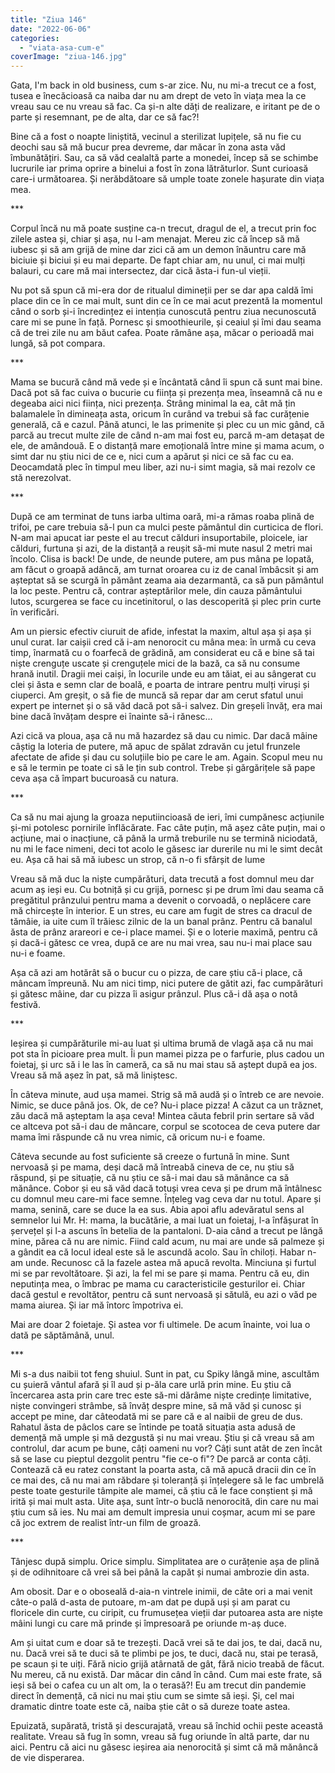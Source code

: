 ```yaml
---
title: "Ziua 146"
date: "2022-06-06"
categories: 
  - "viata-asa-cum-e"
coverImage: "ziua-146.jpg"
---
```


Gata, I'm back in old business, cum s-ar zice. Nu, nu mi-a trecut ce a fost, tusea e înecăcioasă ca naiba dar nu am drept de veto în viața mea la ce vreau sau ce nu vreau să fac. Ca și-n alte dăți de realizare, e iritant pe de o parte și resemnant, pe de alta, dar ce să fac?!

Bine că a fost o noapte liniștită, vecinul a sterilizat lupițele, să nu fie cu deochi sau să mă bucur prea devreme, dar măcar în zona asta văd îmbunătățiri. Sau, ca să văd cealaltă parte a monedei, încep să se schimbe lucrurile iar prima oprire a binelui a fost în zona lătrăturlor. Sunt curioasă care-i următoarea. Și nerăbdătoare să umple toate zonele hașurate din viața mea.

\*\*\*

Corpul încă nu mă poate susține ca-n trecut, dragul de el, a trecut prin foc zilele astea și, chiar și așa, nu l-am menajat. Mereu zic că încep să mă iubesc și să am grijă de mine dar zici că am un demon înăuntru care mă biciuie și biciui și eu mai departe. De fapt chiar am, nu unul, ci mai mulți balauri, cu care mă mai intersectez, dar cică ăsta-i fun-ul vieții.

Nu pot să spun că mi-era dor de ritualul dimineții per se dar apa caldă îmi place din ce în ce mai mult, sunt din ce în ce mai acut prezentă la momentul când o sorb și-i încredințez ei intenția cunoscută pentru ziua necunoscută care mi se pune în față. Pornesc și smoothieurile, și ceaiul și îmi dau seama că de trei zile nu am băut cafea. Poate rămâne așa, măcar o perioadă mai lungă, să pot compara.

\*\*\*

Mama se bucură când mă vede și e încântată când îi spun că sunt mai bine. Dacă pot să fac cuiva o bucurie cu ființa și prezența mea, înseamnă că nu e degeaba aici nici ființa, nici prezența. Strâng minimal la ea, cât mă țin balamalele în dimineața asta, oricum în curând va trebui să fac curățenie generală, că e cazul. Până atunci, le las primenite și plec cu un mic gând, că parcă au trecut multe zile de când n-am mai fost eu, parcă m-am detașat de ele, de amândouă. E o distanță mare emoțională între mine și mama acum, o simt dar nu știu nici de ce e, nici cum a apărut și nici ce să fac cu ea. Deocamdată plec în timpul meu liber, azi nu-i simt magia, să mai rezolv ce stă nerezolvat.

\*\*\*

După ce am terminat de tuns iarba ultima oară, mi-a rămas roaba plină de trifoi, pe care trebuia să-l pun ca mulci peste pământul din curticica de flori. N-am mai apucat iar peste el au trecut călduri insuportabile, ploicele, iar călduri, furtuna și azi, de la distanță a reușit să-mi mute nasul 2 metri mai încolo. Clisa is back! De unde, de neunde putere, am pus mâna pe lopată, am făcut o groapă adâncă, am turnat oroarea cu iz de canal îmbâcsit și am așteptat să se scurgă în pământ zeama aia dezarmantă, ca să pun pământul la loc peste. Pentru că, contrar așteptărilor mele, din cauza pământului lutos, scurgerea se face cu incetinitorul, o las descoperită și plec prin curte în verificări. 

Am un piersic efectiv ciuruit de afide, infestat la maxim, altul așa și așa și unul curat. Iar caișii cred că i-am nenorocit cu mâna mea: în urmă cu ceva timp, înarmată cu o foarfecă de grădină, am considerat eu că e bine să tai niște crenguțe uscate și crenguțele mici de la bază, ca să nu consume hrană inutil. Dragii mei caiși, în locurile unde eu am tăiat, ei au sângerat cu clei și ăsta e semn clar de boală, e poarta de intrare pentru mulți viruși și ciuperci. Am greșit, o să fie de muncă să repar dar am cerut sfatul unui expert pe internet și o să văd dacă pot să-i salvez. Din greșeli învăț, era mai bine dacă învățam despre ei înainte să-i rănesc…

Azi cică va ploua, așa că nu mă hazardez să dau cu nimic. Dar dacă mâine câștig la loteria de putere, mă apuc de spălat zdravăn cu jetul frunzele afectate de afide și dau cu soluțiile bio pe care le am. Again. Scopul meu nu e să le termin pe toate ci să le țin sub control. Trebe și gărgărițele să pape ceva așa că împart bucuroasă cu natura.

\*\*\*

Ca să nu mai ajung la groaza neputiincioasă de ieri, îmi cumpănesc acțiunile și-mi potolesc pornirile înflăcărate. Fac câte puțin, mă așez câte puțin, mai o acțiune, mai o inacțiune, că până la urmă treburile nu se termină niciodată, nu mi le face nimeni, deci tot acolo le găsesc iar durerile nu mi le simt decât eu. Așa că hai să mă iubesc un strop, că n-o fi sfârșit de lume

Vreau să mă duc la niște cumpărături, data trecută a fost domnul meu dar acum aș ieși eu. Cu botniță și cu grijă, pornesc și pe drum îmi dau seama că pregătitul prânzului pentru mama a devenit o corvoadă, o neplăcere care mă chircește în interior. E un stres, eu care am fugit de stres ca dracul de tămâie, ia uite cum îl trăiesc zilnic de la un banal prânz. Pentru că banalul ăsta de prânz arareori e ce-i place mamei. Și e o loterie maximă, pentru că și dacă-i gătesc ce vrea, după ce are nu mai vrea, sau nu-i mai place sau nu-i e foame. 

Așa că azi am hotărât să o bucur cu o pizza, de care știu că-i place, că mâncam împreună. Nu am nici timp, nici putere de gătit azi, fac cumpărături și gătesc mâine, dar cu pizza îi asigur prânzul. Plus că-i dă așa o notă festivă.

\*\*\*

Ieșirea și cumpărăturile mi-au luat și ultima brumă de vlagă așa că nu mai pot sta în picioare prea mult. Îi pun mamei pizza pe o farfurie, plus cadou un foietaj, și urc să i le las în cameră, ca să nu mai stau să aștept după ea jos. Vreau să mă așez în pat, să mă liniștesc.

În câteva minute, aud ușa mamei. Strig să mă audă și o întreb ce are nevoie. Nimic, se duce până jos. Ok, de ce? Nu-i place pizza! A căzut ca un trăznet, zău dacă mă așteptam la așa ceva! Mintea căuta febril prin sertare să văd ce altceva pot să-i dau de mâncare, corpul se scotocea de ceva putere dar mama îmi răspunde că nu vrea nimic, că oricum nu-i e foame. 

Câteva secunde au fost suficiente să creeze o furtună în mine. Sunt nervoasă și pe mama, deși dacă mă întreabă cineva de ce, nu știu să răspund, și pe situație, că nu știu ce să-i mai dau să mănânce ca să mănânce. Cobor și eu să văd dacă totuși vrea ceva și pe drum mă întâlnesc cu domnul meu care-mi face semne. Înțeleg vag ceva dar nu totul. Apare și mama, senină, care se duce la ea sus. Abia apoi aflu adevăratul sens al semnelor lui Mr. H: mama, la bucătărie, a mai luat un foietaj, l-a înfășurat în șervețel și l-a ascuns în betelia de la pantaloni. D-aia când a trecut pe lângă mine, părea că nu are nimic. Fiind cald acum, nu mai are unde să palmeze și a gândit ea că locul ideal este să le ascundă acolo. Sau în chiloți. Habar n-am unde. Recunosc că la fazele astea mă apucă revolta. Minciuna și furtul mi se par revoltătoare. Și azi, la fel mi se pare și mama. Pentru că eu, din neputința mea, o îmbrac pe mama cu caracteristicile gesturilor ei. Chiar dacă gestul e revoltător, pentru că sunt nervoasă și sătulă, eu azi o văd pe mama aiurea. Și iar mă întorc împotriva ei.

Mai are doar 2 foietaje. Și astea vor fi ultimele. De acum înainte, voi lua o dată pe săptămână, unul. 

\*\*\*

Mi s-a dus naibii tot feng shuiul. Sunt in pat, cu Spiky lângă mine, ascultăm cu șuieră vântul afară și îl aud și p-ăla care urlă prin mine. Eu știu că încercarea asta prin care trec este să-mi dărâme niște credințe limitative, niște convingeri strâmbe, să învăț despre mine, să mă văd și cunosc și accept pe mine, dar câteodată mi se pare că e al naibii de greu de dus. Rahatul ăsta de pâclos care se întinde pe toată situația asta adusă de demență mă umple și mă dezgustă și nu mai vreau. Știu și că vreau să am controlul, dar acum pe bune, câți oameni nu vor? Câți sunt atât de zen încât să se lase cu pieptul dezgolit pentru "fie ce-o fi"? De parcă ar conta câți. Contează că eu ratez constant la poarta asta, că mă apucă dracii din ce în ce mai des, că nu mai am răbdare și toleranță și înțelegere să le fac umbrelă peste toate gesturile tâmpite ale mamei, că știu că le face conștient și mă irită și mai mult asta. Uite așa, sunt într-o buclă nenorocită, din care nu mai știu cum să ies. Nu mai am demult impresia unui coșmar, acum mi se pare că joc extrem de realist într-un film de groază. 

\*\*\*

Tânjesc după simplu. Orice simplu. Simplitatea are o curățenie așa de plină și de odihnitoare că vrei să bei până la capăt și numai ambrozie din asta. 

Am obosit. Dar e o oboseală d-aia-n vintrele inimii, de câte ori a mai venit câte-o pală d-asta de putoare, m-am dat pe după uși și am parat cu floricele din curte, cu ciripit, cu frumusețea vieții dar putoarea asta are niște mâini lungi cu care mă prinde și împresoară pe oriunde m-aș duce. 

Am și uitat cum e doar să te trezești. Dacă vrei să te dai jos, te dai, dacă nu, nu. Dacă vrei să te duci să te plimbi pe jos, te duci, dacă nu, stai pe terasă, pe scaun și te uiți. Fără nicio grijă atârnată de gât, fără nicio treabă de făcut. Nu mereu, că nu există. Dar măcar din când în când. Cum mai este frate, să ieși să bei o cafea cu un alt om, la o terasă?! Eu am trecut din pandemie direct în demență, că nici nu mai știu cum se simte să ieși. Și, cel mai dramatic dintre toate este că, naiba știe cât o să dureze toate astea. 

Epuizată, supărată, tristă și descurajată, vreau să închid ochii peste această realitate. Vreau să fug în somn, vreau să fug oriunde în altă parte, dar nu aici. Pentru că aici nu găsesc ieșirea aia nenorocită și simt că mă mănâncă de vie disperarea.
